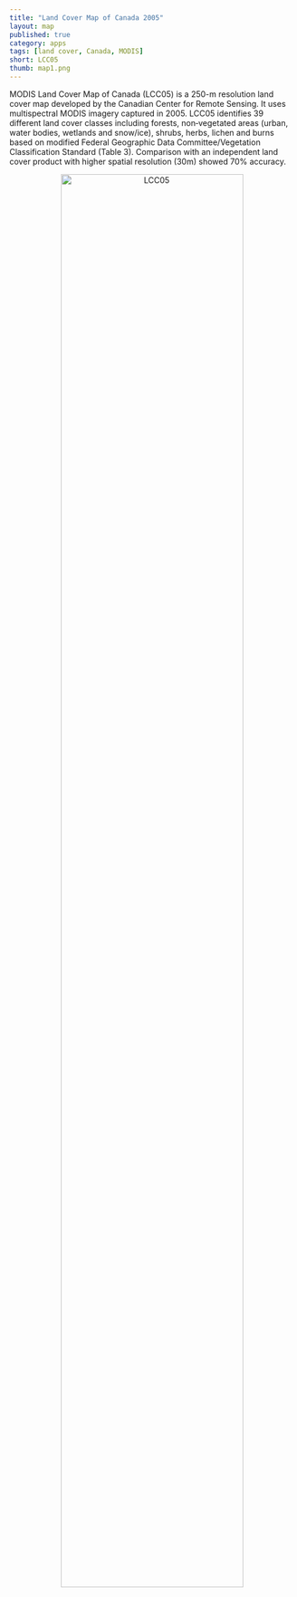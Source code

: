 ```yaml
---
title: "Land Cover Map of Canada 2005"
layout: map
published: true
category: apps
tags: [land cover, Canada, MODIS]
short: LCC05
thumb: map1.png
---
```


MODIS Land Cover Map of Canada (LCC05) is a 250-m resolution land cover map developed by the Canadian Center for Remote Sensing. It uses multispectral MODIS imagery captured in 2005. LCC05 identifies 39 different land cover classes including forests, non‐vegetated areas (urban, water bodies, wetlands and snow/ice), shrubs, herbs, lichen and burns based on modified Federal Geographic Data Committee/Vegetation Classification Standard (Table 3). Comparison with an independent land cover product with higher spatial resolution (30m) showed 70% accuracy.

<center>
<img src="{{ site.baseurl }}/images/map1.png" class="img-responsive" alt="LCC05" width="80%">
</center>
